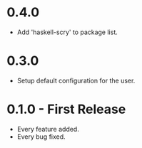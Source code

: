 # 0.4.0

- Add 'haskell-scry' to package list.

# 0.3.0

- Setup default configuration for the user.

# 0.1.0 - First Release

- Every feature added.
- Every bug fixed.
